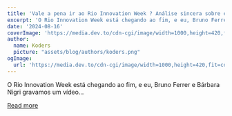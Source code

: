 ```yaml
---
title: 'Vale a pena ir ao Rio Innovation Week ? Análise sincera sobre este evento de inovação no Rio de Janeiro'
excerpt: 'O Rio Innovation Week está chegando ao fim, e eu, Bruno Ferrer e Bárbara Nigri gravamos um vídeo...'
date: '2024-08-16'
coverImage: 'https://media.dev.to/cdn-cgi/image/width=1000,height=420,fit=cover,gravity=auto,format=auto/https%3A%2F%2Fdev-to-uploads.s3.amazonaws.com%2Fuploads%2Farticles%2Fjl6pnlzr1tabwo6qmgyy.png'
author:
  name: Koders
  picture: "assets/blog/authors/koders.png"
ogImage:
  url: 'https://media.dev.to/cdn-cgi/image/width=1000,height=420,fit=cover,gravity=auto,format=auto/https%3A%2F%2Fdev-to-uploads.s3.amazonaws.com%2Fuploads%2Farticles%2Fjl6pnlzr1tabwo6qmgyy.png'
---
```


O Rio Innovation Week está chegando ao fim, e eu, Bruno Ferrer e Bárbara Nigri gravamos um vídeo...

[Read more](https://dev.to/pedrobarreto/vale-a-pena-ir-ao-rio-innovation-week-analise-sincera-sobre-este-evento-de-inovacao-no-rio-de-janeiro-3ag5)

